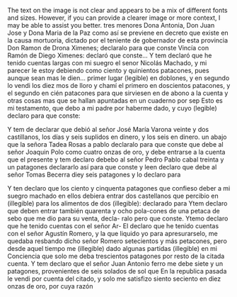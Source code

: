 The text on the image is not clear and appears to be a mix of different fonts and sizes. However, if you can provide a clearer image or more context, I may be able to assist you better.
tres menores Dona Antonia, Don Juan Jose y Dona Maria de la Paz como así se previene en decreto que existe en la causa mortuoria, dictado por el teniente de gobernador de esta provincia Don Ramon de Drona Ximenes; declaralo para que conste
Vincía con Ramón de Diego Ximenes: declaró que conste... Y tem declaró que he tenido cuentas largas con mi suegro el senor Nicolás Machado, y mi parecer le estoy debiendo como ciento y quinientos patacones, pues aunque sean mas le dien...
primer lugar (legible) en doblones,
y en segundo lo vendi los diez
mos de lloro y chamí el primero en doscientos patacones,
y el segundo en cién patacones para que sirviesen en de abono a la cuenta y
otras cosas mas que se hallan apuntadas en un cuaderno por sep
Esto es mi testamento, que debo a mi padre por haberme dado, y cuyo (legible) declaro para que conste:

Y tem de declarar que debió al señor José María Varona veinte y dos castillanos, los días y seis suplidos en dinero, y los seis en dinero.
un abajo que la señora Tadea Rosas a pablo declaralo para que conste que debe al señor Joaquin Polo como cuatro onzas de oro, y debe entrarse a la cuenta que el presente y tem declaro debebo al señor Pedro Pablo cabal treinta y
un patagones declararlo así para que conste
y leen declaro que debe al señor Tomas Becerra diey seis
patagones y lo declaro para

Y ten declaro que los ciento y cinquenta patagones que
confieso deber a mi suegro machado en ellos debiera entrar
dos castellanos que percibio en (illegible) para los alimentos
de dos (illegible): declarado para
Ytem declaro que deben entrar también quarenta y ocho pola-cones de una petaca de sebo que me dio para su venta, decla- ralo pero que conste. Ytemo declaro que he tenido cuentas con el señor Ar-
El declaro que he tenido cuentas con el señor Agustín Romero, y la que liquido yo para apresurarselo, me quedaba resbando dicho señor Romero setecientos y más petacones, pero desde aquel tiempo me (illegible) dado algunas partidas (illegible) en mi
Conciencia que solo me deba trescientos patagones por resto de la citada cuenta.
Y tem declaro que el señor Juan Antonio ferro me debe siete y un patagones, provenientes de seis solados de sol que
En la republica pasada le vendi por cuenta del citado, y solo me satisfizo siento seciento en diez onzas de oro, por cuya razón